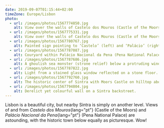 ```yaml
---
date: 2019-09-07T01:15:44+02:00
timeZone: Europe/Lisbon
photo:
  - url: /images/photos/1567774850.jpg
    alt: View over the walls of Castelo dos Mouros (Castle of the Moors).
  - url: /images/photos/1567775331.jpg
    alt: View over the walls of Castelo dos Mouros (Castle of the Moors).
  - url: /images/photos/1567780767.jpg
    alt: Painted sign pointing to ‘Castelo’ (left) and ‘Palácio’ (right).
  - url: /images/photos/1567787087.jpg
    alt: Couryard within Palácio Nacional da Pena (Pena National Palace)
  - url: /images/photos/1567787686.jpg
    alt: A ghoulish sea monster (strone relief) below a protruding window.
  - url: /images/photos/1567787822.jpg
    alt: Light from a stained glass window reflected on a stone floor.
  - url: /images/photos/1567792760.jpg
    alt: The historic center of Sintra with Moors Castle on hilltop above.
  - url: /images/photos/1567794804.jpg
    alt: Derelict yet colourful wall on a Sintra backstreet.
---
```

Lisbon is a beautiful city, but nearby Sintra is simply on another level. Views of and from *Castelo dos Mouros*{lang="pt"} (Castle of the Moors) and *Palácio Nacional da Pena*{lang="pt"} (Pena National Palace) are astounding, with the historic town below equally as picturesque. Wow!
